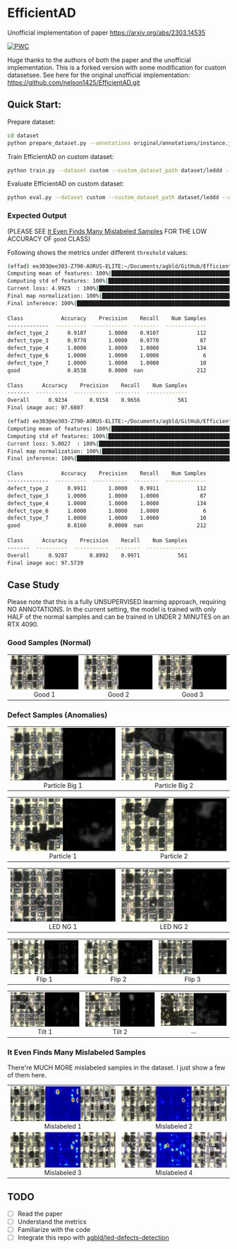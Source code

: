 # EfficientAD
Unofficial implementation of paper https://arxiv.org/abs/2303.14535

[![PWC](https://img.shields.io/endpoint.svg?url=https://paperswithcode.com/badge/efficientad-accurate-visual-anomaly-detection/anomaly-detection-on-mvtec-loco-ad)](https://paperswithcode.com/sota/anomaly-detection-on-mvtec-loco-ad?p=efficientad-accurate-visual-anomaly-detection)

Huge thanks to the authors of both the paper and the unofficial implementation. This is a forked version with some modification for custom datasetsee. See here for the original unofficial implementation: https://github.com/nelson1425/EfficientAD.git

## Quick Start:

Prepare dataset:
```bash
cd dataset
python prepare_dataset.py --annotations original/annotations/instance.json --labeled_dir original/images/ --unlabeled_dir original/normal/B/ --output_dir leddd --train_ratio 0.8
```

Train EfficientAD on custom dataset:
```bash
python train.py --dataset custom --custom_dataset_path dataset/leddd --output_dir output/1 --model_size small --epochs 3 --batch_size 10
```

Evaluate EfficientAD on custom dataset:
```bash
python eval.py --dataset custom --custom_dataset_path dataset/leddd --output_dir output/1 --model_size small --map_format jpg --threshold 25 --weights_dir output/1/trainings/custom
```

### Expected Output

(PLEASE SEE [It Even Finds Many Mislabeled Samples](#it-even-finds-many-mislabeled-samples) FOR THE LOW ACCURACY OF `good` CLASS)

Following shows the metrics under different `threshold` values:

```bash
(effad) ee303@ee303-Z790-AORUS-ELITE:~/Documents/agbld/GitHub/EfficientAD$ python efficientad.py --dataset custom --custom_dataset_path dataset/leddd --output_dir output/1 --model_size small --map_format jpg --train_steps 1000 --threshold 20 --batch_size 4
Computing mean of features: 100%|██████████████████████████████████████████████████████████████████| 190/190 [00:01<00:00, 105.77it/s]
Computing std of features: 100%|███████████████████████████████████████████████████████████████████| 190/190 [00:01<00:00, 167.34it/s]
Current loss: 4.9925  : 100%|█████████████████████████████████████████████████████████████████████| 1000/1000 [00:52<00:00, 18.92it/s]
Final map normalization: 100%|████████████████████████████████████████████████████████████████████████| 22/22 [00:00<00:00, 48.38it/s]
Final inference: 100%|█████████████████████████████████████████████████████████████████████████████| 561/561 [00:05<00:00, 107.96it/s]

Class            Accuracy    Precision    Recall    Num Samples
-------------  ----------  -----------  --------  -------------
defect_type_2      0.9107       1.0000    0.9107            112
defect_type_3      0.9770       1.0000    0.9770             87
defect_type_4      1.0000       1.0000    1.0000            134
defect_type_6      1.0000       1.0000    1.0000              6
defect_type_7      1.0000       1.0000    1.0000             10
good               0.8538       0.0000  nan                 212

Class      Accuracy    Precision    Recall    Num Samples
-------  ----------  -----------  --------  -------------
Overall      0.9234       0.9158    0.9656            561
Final image auc: 97.6807
```

```bash
(effad) ee303@ee303-Z790-AORUS-ELITE:~/Documents/agbld/GitHub/EfficientAD$ python efficientad.py --dataset custom --custom_dataset_path dataset/leddd --output_dir output/1 --model_size small --map_format jpg --train_steps 1000 --threshold 15 --batch_size 4
Computing mean of features: 100%|██████████████████████████████████████████████████████████████████| 190/190 [00:01<00:00, 104.68it/s]
Computing std of features: 100%|███████████████████████████████████████████████████████████████████| 190/190 [00:01<00:00, 166.85it/s]
Current loss: 5.0027  : 100%|█████████████████████████████████████████████████████████████████████| 1000/1000 [00:52<00:00, 19.02it/s]
Final map normalization: 100%|████████████████████████████████████████████████████████████████████████| 22/22 [00:00<00:00, 73.24it/s]
Final inference: 100%|█████████████████████████████████████████████████████████████████████████████| 561/561 [00:05<00:00, 104.84it/s]

Class            Accuracy    Precision    Recall    Num Samples
-------------  ----------  -----------  --------  -------------
defect_type_2      0.9911       1.0000    0.9911            112
defect_type_3      1.0000       1.0000    1.0000             87
defect_type_4      1.0000       1.0000    1.0000            134
defect_type_6      1.0000       1.0000    1.0000              6
defect_type_7      1.0000       1.0000    1.0000             10
good               0.8160       0.0000  nan                 212

Class      Accuracy    Precision    Recall    Num Samples
-------  ----------  -----------  --------  -------------
Overall      0.9287       0.8992    0.9971            561
Final image auc: 97.5739
```

## Case Study

Please note that this is a fully UNSUPERVISED learning approach, requiring NO ANNOTATIONS. In the current setting, the model is trained with only HALF of the normal samples and can be trained in UNDER 2 MINUTES on an RTX 4090.

### Good Samples (Normal)

<table>
    <tr>
        <td><img src="assets/good_1.jpg" alt="good_1" /><br /><center>Good 1</center></td>
        <td><img src="assets/good_2.jpg" alt="good_2" /><br /><center>Good 2</center></td>
        <td><img src="assets/good_3.jpg" alt="good_3" /><br /><center>Good 3</center></td>
    </tr>
</table>

### Defect Samples (Anomalies)

<table>
    <tr>
        <td><img src="assets/Particle_Big_1.jpg" alt="Particle_Big_1" /><br /><center>Particle Big 1</center></td>
        <td><img src="assets/Particle_Big_2.jpg" alt="Particle_Big_2" /><br /><center>Particle Big 2</center></td>
    </tr>
</table>
<table>
    <tr>
        <td><img src="assets/particle_1.jpg" alt="particle_1" /><br /><center>Particle 1</center></td>
        <td><img src="assets/particle_2.jpg" alt="particle_2" /><br /><center>Particle 2</center></td>
    </tr>
</table>
<table>
    <tr>
        <td><img src="assets/led_ng_1.jpg" alt="led_ng_1" /><br /><center>LED NG 1</center></td>
        <td><img src="assets/led_ng_2.jpg" alt="led_ng_2" /><br /><center>LED NG 2</center></td>
    </tr>
</table>
<table>
    <td><img src="assets/flip_1.jpg" alt="flip_1" /><br /><center>Flip 1</center></td>
    <td><img src="assets/flip_2.jpg" alt="flip_2" /><br /><center>Flip 2</center></td>
    <td><img src="assets/flip_3.jpg" alt="flip_3" /><br /><center>Flip 3</center></td>
    </tr>
</table>
<table>
    <td><img src="assets/tilt_1.jpg" alt="tilt_1" /><br /><center>Tilt 1</center></td>
    <td><img src="assets/tilt_2.jpg" alt="tilt_2" /><br /><center>Tilt 2</center></td>
    <td><img src="assets/oh_no.jpg" alt="oh_no" /><br /><center>...</center></td>
    </tr>
</table>

### It Even Finds Many Mislabeled Samples

There're MUCH MORE mislabeled samples in the dataset. I just show a few of them here.

<table>
    <tr>
        <td><img src="assets/mislabeled_1.jpg" alt="mislabeled_1" /><br /><center>Mislabeled 1</center></td>
        <td><img src="assets/mislabeled_2.jpg" alt="mislabeled_2" /><br /><center>Mislabeled 2</center></td>
    </tr>
    <tr>
        <td><img src="assets/mislabeled_3.jpg" alt="mislabeled_3" /><br /><center>Mislabeled 3</center></td>
        <td><img src="assets/mislabeled_4.jpg" alt="mislabeled_4" /><br /><center>Mislabeled 4</center></td>
    </tr>
</table>


## TODO

- [ ] Read the paper
- [ ] Understand the metrics
- [ ] Familiarize with the code
- [ ] Integrate this repo with [agbld/led-defects-detection](https://github.com/agbld/led-defects-detection.git)